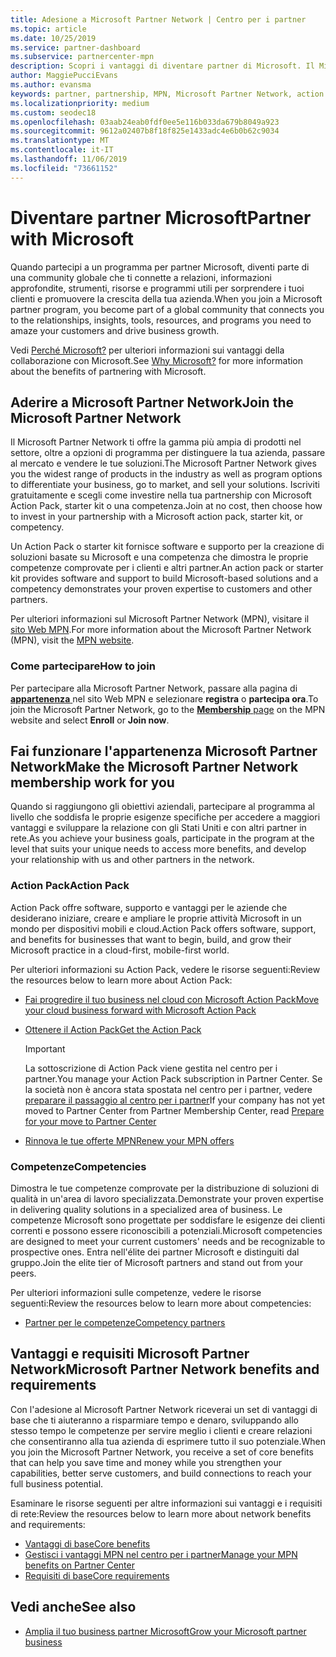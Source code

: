 ```yaml
---
title: Adesione a Microsoft Partner Network | Centro per i partner
ms.topic: article
ms.date: 10/25/2019
ms.service: partner-dashboard
ms.subservice: partnercenter-mpn
description: Scopri i vantaggi di diventare partner di Microsoft. Il Microsoft Partner Network ti offre la gamma più ampia di prodotti nel settore, oltre a opzioni di programma per distinguere la tua azienda, passare al mercato e vendere le tue soluzioni.
author: MaggiePucciEvans
ms.author: evansma
keywords: partner, partnership, MPN, Microsoft Partner Network, action pack, sottoscrizione di action pack, vantaggi, vantaggi MPN, adesione, silver, gold, competenze
ms.localizationpriority: medium
ms.custom: seodec18
ms.openlocfilehash: 03aab24eab0fdf0ee5e116b033da679b8049a923
ms.sourcegitcommit: 9612a02407b8f18f825e1433adc4e6b0b62c9034
ms.translationtype: MT
ms.contentlocale: it-IT
ms.lasthandoff: 11/06/2019
ms.locfileid: "73661152"
---
```

# <a name="partner-with-microsoft"></a><span data-ttu-id="c74d2-105">Diventare partner Microsoft</span><span class="sxs-lookup"><span data-stu-id="c74d2-105">Partner with Microsoft</span></span>

<span data-ttu-id="c74d2-106">Quando partecipi a un programma per partner Microsoft, diventi parte di una community globale che ti connette a relazioni, informazioni approfondite, strumenti, risorse e programmi utili per sorprendere i tuoi clienti e promuovere la crescita della tua azienda.</span><span class="sxs-lookup"><span data-stu-id="c74d2-106">When you join a Microsoft partner program, you become part of a global community that connects you to the relationships, insights, tools, resources, and programs you need to amaze your customers and drive business growth.</span></span>

<span data-ttu-id="c74d2-107">Vedi [Perché Microsoft?](https://partner.microsoft.com/business-opportunities/why-microsoft) per ulteriori informazioni sui vantaggi della collaborazione con Microsoft.</span><span class="sxs-lookup"><span data-stu-id="c74d2-107">See [Why Microsoft?](https://partner.microsoft.com/business-opportunities/why-microsoft) for more information about the benefits of partnering with Microsoft.</span></span> 

## <a name="join-the-microsoft-partner-network"></a><span data-ttu-id="c74d2-108">Aderire a Microsoft Partner Network</span><span class="sxs-lookup"><span data-stu-id="c74d2-108">Join the Microsoft Partner Network</span></span>

<!-- 12/5/18 The content below was copied and pasted directly from the Membership page of the MPN site (https://partner.microsoft.com/membership)-->

<span data-ttu-id="c74d2-109">Il Microsoft Partner Network ti offre la gamma più ampia di prodotti nel settore, oltre a opzioni di programma per distinguere la tua azienda, passare al mercato e vendere le tue soluzioni.</span><span class="sxs-lookup"><span data-stu-id="c74d2-109">The Microsoft Partner Network gives you the widest range of products in the industry as well as program options to differentiate your business, go to market, and sell your solutions.</span></span> <span data-ttu-id="c74d2-110">Iscriviti gratuitamente e scegli come investire nella tua partnership con Microsoft Action Pack, starter kit o una competenza.</span><span class="sxs-lookup"><span data-stu-id="c74d2-110">Join at no cost, then choose how to invest in your partnership with a Microsoft action pack, starter kit, or competency.</span></span>

<span data-ttu-id="c74d2-111">Un Action Pack o starter kit fornisce software e supporto per la creazione di soluzioni basate su Microsoft e una competenza che dimostra le proprie competenze comprovate per i clienti e altri partner.</span><span class="sxs-lookup"><span data-stu-id="c74d2-111">An action pack or starter kit provides software and support to build Microsoft-based solutions and a competency demonstrates your proven expertise to customers and other partners.</span></span>

<span data-ttu-id="c74d2-112">Per ulteriori informazioni sul Microsoft Partner Network (MPN), visitare il [sito Web MPN](https://partner.microsoft.com/commercial).</span><span class="sxs-lookup"><span data-stu-id="c74d2-112">For more information about the Microsoft Partner Network (MPN), visit the [MPN website](https://partner.microsoft.com/commercial).</span></span>

### <a name="how-to-join"></a><span data-ttu-id="c74d2-113">Come partecipare</span><span class="sxs-lookup"><span data-stu-id="c74d2-113">How to join</span></span>

<span data-ttu-id="c74d2-114">Per partecipare alla Microsoft Partner Network, passare alla pagina di [ **appartenenza** ](https://partner.microsoft.com/membership) nel sito Web MPN e selezionare **registra** o **partecipa ora**.</span><span class="sxs-lookup"><span data-stu-id="c74d2-114">To join the Microsoft Partner Network, go to the [**Membership** page](https://partner.microsoft.com/membership) on the MPN website and select **Enroll** or **Join now**.</span></span>

## <a name="make-the-microsoft-partner-network-membership-work-for-you"></a><span data-ttu-id="c74d2-115">Fai funzionare l'appartenenza Microsoft Partner Network</span><span class="sxs-lookup"><span data-stu-id="c74d2-115">Make the Microsoft Partner Network membership work for you</span></span>

<!-- 10/25/2019 The content below content from the Membership pages of the MPN site (https://partner.microsoft.com/membership) and additional updated content.-->

<span data-ttu-id="c74d2-116">Quando si raggiungono gli obiettivi aziendali, partecipare al programma al livello che soddisfa le proprie esigenze specifiche per accedere a maggiori vantaggi e sviluppare la relazione con gli Stati Uniti e con altri partner in rete.</span><span class="sxs-lookup"><span data-stu-id="c74d2-116">As you achieve your business goals, participate in the program at the level that suits your unique needs to access more benefits, and develop your relationship with us and other partners in the network.</span></span>

### <a name="action-pack"></a><span data-ttu-id="c74d2-117">Action Pack</span><span class="sxs-lookup"><span data-stu-id="c74d2-117">Action Pack</span></span>

<span data-ttu-id="c74d2-118">Action Pack offre software, supporto e vantaggi per le aziende che desiderano iniziare, creare e ampliare le proprie attività Microsoft in un mondo per dispositivi mobili e cloud.</span><span class="sxs-lookup"><span data-stu-id="c74d2-118">Action Pack offers software, support, and benefits for businesses that want to begin, build, and grow their Microsoft practice in a cloud-first, mobile-first world.</span></span> 

<span data-ttu-id="c74d2-119">Per ulteriori informazioni su Action Pack, vedere le risorse seguenti:</span><span class="sxs-lookup"><span data-stu-id="c74d2-119">Review the resources below to learn more about Action Pack:</span></span>

- [<span data-ttu-id="c74d2-120">Fai progredire il tuo business nel cloud con Microsoft Action Pack</span><span class="sxs-lookup"><span data-stu-id="c74d2-120">Move your cloud business forward with Microsoft Action Pack</span></span>](https://partner.microsoft.com/membership/action-pack)

- [<span data-ttu-id="c74d2-121">Ottenere il Action Pack</span><span class="sxs-lookup"><span data-stu-id="c74d2-121">Get the Action Pack</span></span>](mpn-get-action-pack.md)
  
    >[!IMPORTANT]
    ><span data-ttu-id="c74d2-122">La sottoscrizione di Action Pack viene gestita nel centro per i partner.</span><span class="sxs-lookup"><span data-stu-id="c74d2-122">You manage your Action Pack subscription in Partner Center.</span></span> <span data-ttu-id="c74d2-123">Se la società non è ancora stata spostata nel centro per i partner, vedere [preparare il passaggio al centro per i partner](prepare-pmc-pc-migration.md)</span><span class="sxs-lookup"><span data-stu-id="c74d2-123">If your company has not yet moved to Partner Center from Partner Membership Center, read [Prepare for your move to Partner Center](prepare-pmc-pc-migration.md)</span></span>  

- [<span data-ttu-id="c74d2-124">Rinnova le tue offerte MPN</span><span class="sxs-lookup"><span data-stu-id="c74d2-124">Renew your MPN offers</span></span>](renew-mpn-offers.md)

### <a name="competencies"></a><span data-ttu-id="c74d2-125">Competenze</span><span class="sxs-lookup"><span data-stu-id="c74d2-125">Competencies</span></span>

<span data-ttu-id="c74d2-126">Dimostra le tue competenze comprovate per la distribuzione di soluzioni di qualità in un'area di lavoro specializzata.</span><span class="sxs-lookup"><span data-stu-id="c74d2-126">Demonstrate your proven expertise in delivering quality solutions in a specialized area of business.</span></span> <span data-ttu-id="c74d2-127">Le competenze Microsoft sono progettate per soddisfare le esigenze dei clienti correnti e possono essere riconoscibili a potenziali.</span><span class="sxs-lookup"><span data-stu-id="c74d2-127">Microsoft competencies are designed to meet your current customers' needs and be recognizable to prospective ones.</span></span> <span data-ttu-id="c74d2-128">Entra nell'élite dei partner Microsoft e distinguiti dal gruppo.</span><span class="sxs-lookup"><span data-stu-id="c74d2-128">Join the elite tier of Microsoft partners and stand out from your peers.</span></span>

<span data-ttu-id="c74d2-129">Per ulteriori informazioni sulle competenze, vedere le risorse seguenti:</span><span class="sxs-lookup"><span data-stu-id="c74d2-129">Review the resources below to learn more about competencies:</span></span>

- [<span data-ttu-id="c74d2-130">Partner per le competenze</span><span class="sxs-lookup"><span data-stu-id="c74d2-130">Competency partners</span></span>](https://partner.microsoft.com/membership/competencies)

## <a name="microsoft-partner-network-benefits-and-requirements"></a><span data-ttu-id="c74d2-131">Vantaggi e requisiti Microsoft Partner Network</span><span class="sxs-lookup"><span data-stu-id="c74d2-131">Microsoft Partner Network benefits and requirements</span></span>

<span data-ttu-id="c74d2-132">Con l'adesione al Microsoft Partner Network riceverai un set di vantaggi di base che ti aiuteranno a risparmiare tempo e denaro, sviluppando allo stesso tempo le competenze per servire meglio i clienti e creare relazioni che consentiranno alla tua azienda di esprimere tutto il suo potenziale.</span><span class="sxs-lookup"><span data-stu-id="c74d2-132">When you join the Microsoft Partner Network, you receive a set of core benefits that can help you save time and money while you strengthen your capabilities, better serve customers, and build connections to reach your full business potential.</span></span>

<span data-ttu-id="c74d2-133">Esaminare le risorse seguenti per altre informazioni sui vantaggi e i requisiti di rete:</span><span class="sxs-lookup"><span data-stu-id="c74d2-133">Review the resources below to learn more about network benefits and requirements:</span></span>

- [<span data-ttu-id="c74d2-134">Vantaggi di base</span><span class="sxs-lookup"><span data-stu-id="c74d2-134">Core benefits</span></span>](https://partner.microsoft.com/membership/core-benefits#simple-tab-content-1)
- [<span data-ttu-id="c74d2-135">Gestisci i vantaggi MPN nel centro per i partner</span><span class="sxs-lookup"><span data-stu-id="c74d2-135">Manage your MPN benefits on Partner Center</span></span>](manage-your-partner-network-benefits.md)
- [<span data-ttu-id="c74d2-136">Requisiti di base</span><span class="sxs-lookup"><span data-stu-id="c74d2-136">Core requirements</span></span>](https://partner.microsoft.com/membership/core-benefits#simple-tab-content-2)

## <a name="see-also"></a><span data-ttu-id="c74d2-137">Vedi anche</span><span class="sxs-lookup"><span data-stu-id="c74d2-137">See also</span></span>
- [<span data-ttu-id="c74d2-138">Amplia il tuo business partner Microsoft</span><span class="sxs-lookup"><span data-stu-id="c74d2-138">Grow your Microsoft partner business</span></span>](grow-your-business.md)
